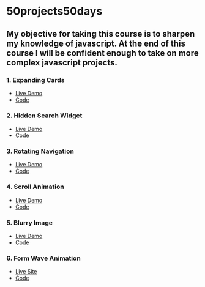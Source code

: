# 50projects50days

## My objective for taking this course is to sharpen my knowledge of javascript. At the end of this course I will be confident enough to take on more complex javascript projects.

### 1. Expanding Cards

* [Live Demo](https://nofeesahdee.github.io/50projects50days/expanding-cards/)
* [Code](https://github.com/nofeesahdee/50projects50days/tree/master/expanding-cards)

### 2. Hidden Search Widget

* [Live Demo](https://nofeesahdee.github.io/50projects50days/hidden-search-widget/)
* [Code](https://github.com/nofeesahdee/50projects50days/tree/master/hidden-search-widget)

### 3. Rotating Navigation

* [Live Demo](https://nofeesahdee.github.io/50projects50days/rotating-navigation/)
* [Code](https://github.com/nofeesahdee/50projects50days/tree/master/rotating-navigation)

### 4. Scroll Animation

* [Live Demo](https://nofeesahdee.github.io/50projects50days/scroll-animation/)
* [Code](https://github.com/nofeesahdee/50projects50days/tree/master/scroll-animation)

### 5. Blurry Image

* [Live Demo](https://nofeesahdee.github.io/50projects50days/blurry-img/)
* [Code](https://github.com/nofeesahdee/50projects50days/tree/master/blurry-img)

### 6. Form Wave Animation

* [Live Site]()
* [Code]()
